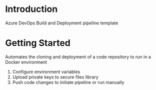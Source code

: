 # Introduction 
Azure DevOps Build and Deployment pipeline template

# Getting Started
Automates the cloning and deployment of a code repository to run in a Docker environment 
1.	Configure environment variables
2.	Upload private keys to secure files library
3.	Push code changes to initiate pipeline or run manually